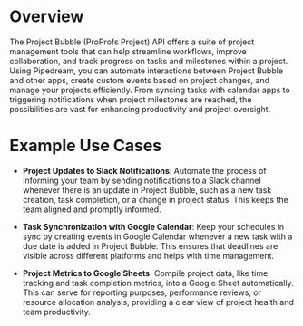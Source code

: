 # Overview

The Project Bubble (ProProfs Project) API offers a suite of project management tools that can help streamline workflows, improve collaboration, and track progress on tasks and milestones within a project. Using Pipedream, you can automate interactions between Project Bubble and other apps, create custom events based on project changes, and manage your projects efficiently. From syncing tasks with calendar apps to triggering notifications when project milestones are reached, the possibilities are vast for enhancing productivity and project oversight.

# Example Use Cases

- **Project Updates to Slack Notifications**: Automate the process of informing your team by sending notifications to a Slack channel whenever there is an update in Project Bubble, such as a new task creation, task completion, or a change in project status. This keeps the team aligned and promptly informed.

- **Task Synchronization with Google Calendar**: Keep your schedules in sync by creating events in Google Calendar whenever a new task with a due date is added in Project Bubble. This ensures that deadlines are visible across different platforms and helps with time management.

- **Project Metrics to Google Sheets**: Compile project data, like time tracking and task completion metrics, into a Google Sheet automatically. This can serve for reporting purposes, performance reviews, or resource allocation analysis, providing a clear view of project health and team productivity.
